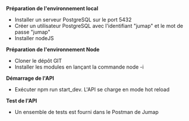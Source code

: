 <b>Préparation de l'environnement local</b>
<ul>
<li>Installer un serveur PostgreSQL sur le port 5432</li>
<li>Créer un utilisateur PostgreSQL avec l'identifiant "jumap" et le mot de passe "jumap"</li>
<li>Installer nodeJS</li>
 </ul>

<b>Préparation de l'environnement Node</b>
<ul>
<li>Cloner le dépôt GIT</li>
<li>Installer les modules en lançant la commande node -i</li>
</ul>

<b>Démarrage de l'API</b>
<ul>
<li>Exécuter npm run start_dev. L'API se charge en mode hot reload</li>
</ul>

<b>Test de l'API</b>
<ul>
<li>Un ensemble de tests est fourni dans le Postman de Jumap</li>
</ul>
